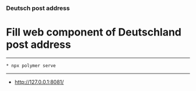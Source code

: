 ###  Deutsch post address

# Fill web component of Deutschland post address


---

    * npx polymer serve

---

* http://127.0.0.1:8081/